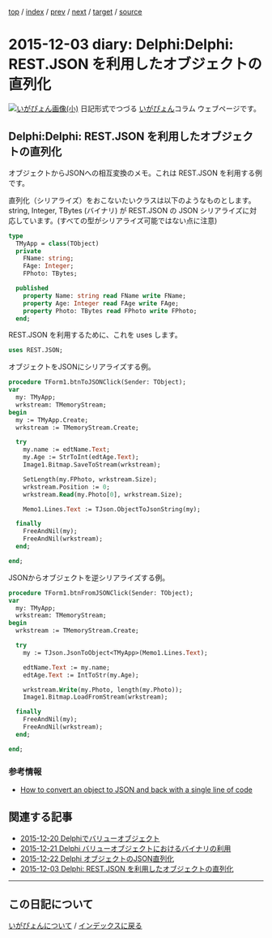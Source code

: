 [top](https://igapyon.github.io/diary/) 
 / [index](https://igapyon.github.io/diary/2015/index.html) 
 / [prev](https://igapyon.github.io/diary/2015/ig151127.html) 
 / [next](https://igapyon.github.io/diary/2015/ig151217.html) 
 / [target](https://igapyon.github.io/diary/2015/ig151203.html) 
 / [source](https://github.com/igapyon/diary/blob/gh-pages/2015/ig151203.html.src.md) 

2015-12-03 diary: Delphi:Delphi: REST.JSON を利用したオブジェクトの直列化
=====================================================================================================
[![いがぴょん画像(小)](https://igapyon.github.io/diary/images/iga200306s.jpg "いがぴょん")](https://igapyon.github.io/diary/memo/memoigapyon.html) 日記形式でつづる [いがぴょん](https://igapyon.github.io/diary/memo/memoigapyon.html)コラム ウェブページです。

## Delphi:Delphi: REST.JSON を利用したオブジェクトの直列化

オブジェクトからJSONへの相互変換のメモ。これは REST.JSON を利用する例です。

直列化（シリアライズ）をおこないたいクラスは以下のようなものとします。string, Integer, TBytes (バイナリ) が REST.JSON の JSON シリアライズに対応しています。(すべての型がシリアライズ可能ではない点に注意)

```pascal
type
  TMyApp = class(TObject)
  private
    FName: string;
    FAge: Integer;
    FPhoto: TBytes;

  published
    property Name: string read FName write FName;
    property Age: Integer read FAge write FAge;
    property Photo: TBytes read FPhoto write FPhoto;
  end;
```


REST.JSON を利用するために、これを uses します。

```pascal
uses REST.JSON;
```


オブジェクトをJSONにシリアライズする例。

```pascal
procedure TForm1.btnToJSONClick(Sender: TObject);
var
  my: TMyApp;
  wrkstream: TMemoryStream;
begin
  my := TMyApp.Create;
  wrkstream := TMemoryStream.Create;

  try
    my.name := edtName.Text;
    my.Age := StrToInt(edtAge.Text);
    Image1.Bitmap.SaveToStream(wrkstream);

    SetLength(my.FPhoto, wrkstream.Size);
    wrkstream.Position := 0;
    wrkstream.Read(my.Photo[0], wrkstream.Size);

    Memo1.Lines.Text := TJson.ObjectToJsonString(my);

  finally
    FreeAndNil(my);
    FreeAndNil(wrkstream);
  end;

end;
```


JSONからオブジェクトを逆シリアライズする例。

```pascal
procedure TForm1.btnFromJSONClick(Sender: TObject);
var
  my: TMyApp;
  wrkstream: TMemoryStream;
begin
  wrkstream := TMemoryStream.Create;

  try
    my := TJson.JsonToObject<TMyApp>(Memo1.Lines.Text);

    edtName.Text := my.name;
    edtAge.Text := IntToStr(my.Age);

    wrkstream.Write(my.Photo, length(my.Photo));
    Image1.Bitmap.LoadFromStream(wrkstream);

  finally
    FreeAndNil(my);
    FreeAndNil(wrkstream);
  end;

end;
```



### 参考情報


* [How to convert an object to JSON and back with a single line of code](http://www.delphifeeds.com/go/s/116522)



## 関連する記事


* [2015-12-20 Delphiでバリューオブジェクト](https://igapyon.github.io/diary/2015/ig151220.html)
* [2015-12-21 Delphi バリューオブジェクトにおけるバイナリの利用](https://igapyon.github.io/diary/2015/ig151221.html)
* [2015-12-22 Delphi オブジェクトのJSON直列化](https://igapyon.github.io/diary/2015/ig151222.html)
* [2015-12-03 Delphi: REST.JSON を利用したオブジェクトの直列化](https://igapyon.github.io/diary/2015/ig151203.html)



----------------------------------------------------------------------------------------------------

## この日記について
[いがぴょんについて](https://igapyon.github.io/diary/memo/memoigapyon.html) / [インデックスに戻る](https://igapyon.github.io/diary/idxall.html)
